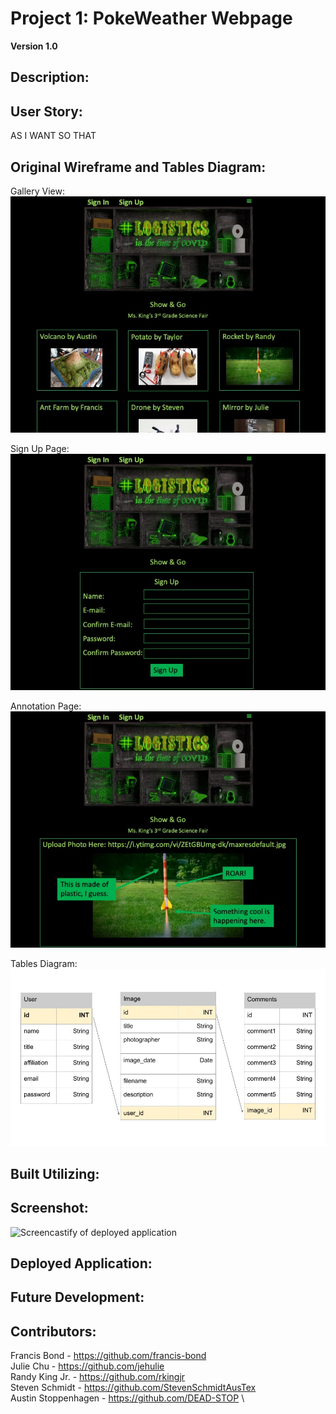 # Project 1: PokeWeather Webpage

**Version 1.0**
## Description:

## User Story:

AS
I WANT
SO THAT
## Original Wireframe and Tables Diagram:

Gallery View: \
![Slide 1 containing homepage layout](./README_Files/Slide1.jpeg)

Sign Up Page: \
![Slide 2 containing sign up page layout](./README_Files/Slide2.jpeg)

Annotation Page: \
![Slide 3 containing upload and annotation page](./README_Files/Slide3.jpeg)

Tables Diagram: \
![Slide 4 containing tables diagram](./README_Files/Slide4.jpg)

## Built Utilizing:

## Screenshot:

![Screencastify of deployed application]()

## Deployed Application:


## Future Development:

## Contributors:

Francis Bond - <https://github.com/francis-bond> \
Julie Chu - <https://github.com/jehulie> \
Randy King Jr. - <https://github.com/rkingjr> \
Steven Schmidt - <https://github.com/StevenSchmidtAusTex> \
Austin Stoppenhagen - <https://github.com/DEAD-STOP> \
